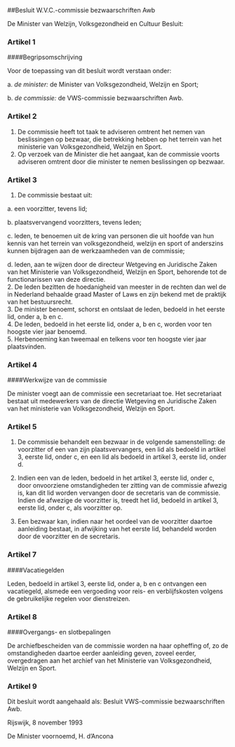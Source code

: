 <meta http-equiv='Content-Type' content='text/html; charset=utf-8' />

##Besluit W.V.C.-commissie bezwaarschriften Awb

De Minister van Welzijn, Volksgezondheid en Cultuur  Besluit:   

### Artikel  1  

####Begripsomschrijving

Voor de toepassing van dit besluit wordt verstaan onder: 

a.  *de minister:* de Minister van Volksgezondheid, Welzijn en Sport;   

b.  *de commissie:* de VWS-commissie bezwaarschriften Awb.  

### Artikel  2  

1.  De commissie heeft tot taak te adviseren omtrent het nemen van beslissingen op bezwaar, die betrekking hebben op het terrein van het ministerie van Volksgezondheid, Welzijn en Sport.   
2.  Op verzoek van de Minister die het aangaat, kan de commissie voorts adviseren omtrent door die minister te nemen beslissingen op bezwaar. 

### Artikel  3  

1.  De commissie bestaat uit: 

a. een voorzitter, tevens lid;  

b. plaatsvervangend voorzitters, tevens leden;  

c. leden, te benoemen uit de kring van personen die uit hoofde van hun kennis van het terrein van volksgezondheid, welzijn en sport of anderszins kunnen bijdragen aan de werkzaamheden van de commissie;  

d. leden, aan te wijzen door de directeur Wetgeving en Juridische Zaken van het Ministerie van Volksgezondheid, Welzijn en Sport, behorende tot de functionarissen van deze directie.     
2.  De leden bezitten de hoedanigheid van meester in de rechten dan wel de in Nederland behaalde graad Master of Laws en zijn bekend met de praktijk van het bestuursrecht.   
3.  De minister benoemt, schorst en ontslaat de leden, bedoeld in het eerste lid, onder a, b en c.   
4.  De leden, bedoeld in het eerste lid, onder a, b en c, worden voor ten hoogste vier jaar benoemd.   
5.  Herbenoeming kan tweemaal en telkens voor ten hoogste vier jaar plaatsvinden. 

### Artikel  4  

####Werkwijze van de commissie

De minister voegt aan de commissie een secretariaat toe. Het secretariaat bestaat uit medewerkers van de directie Wetgeving en Juridische Zaken van het ministerie van Volksgezondheid, Welzijn en Sport.

### Artikel 5  

1. De commissie behandelt een bezwaar in de volgende samenstelling: de voorzitter of een van zijn plaatsvervangers, een lid als bedoeld in artikel 3, eerste lid, onder c, en een lid als bedoeld in artikel 3, eerste lid, onder d.  

2. Indien een van de leden, bedoeld in het artikel 3, eerste lid, onder c, door onvoorziene omstandigheden ter zitting van de commissie afwezig is, kan dit lid worden vervangen door de secretaris van de commissie. Indien de afwezige de voorzitter is, treedt het lid, bedoeld in artikel 3, eerste lid, onder c, als voorzitter op.  

3. Een bezwaar kan, indien naar het oordeel van de voorzitter daartoe aanleiding bestaat, in afwijking van het eerste lid, behandeld worden door de voorzitter en de secretaris.  

### Artikel 7 

####Vacatiegelden

Leden, bedoeld in artikel 3, eerste lid, onder a, b en c ontvangen een vacatiegeld, alsmede een vergoeding voor reis- en verblijfskosten volgens de gebruikelijke regelen voor dienstreizen.

### Artikel  8  

####Overgangs- en slotbepalingen

De archiefbescheiden van de commissie worden na haar opheffing of, zo de omstandigheden daartoe eerder aanleiding geven, zoveel eerder, overgedragen aan het archief van het Ministerie van Volksgezondheid, Welzijn en Sport.

### Artikel 9  

Dit besluit wordt aangehaald als: Besluit VWS-commissie bezwaarschriften Awb.

Rijswijk, 8 november 1993

De Minister voornoemd, 
H.  d’Ancona     

